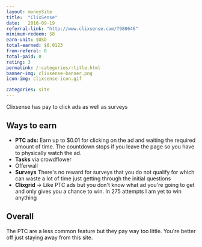 ```yaml
---
layout: moneySite
title:  "ClixSense"
date:   2016-09-19
referral-link: "http://www.clixsense.com/?980646"
minimum-redeem: $8
earn-unit: $USD
total-earned: $0.0123
from-referal: 0
total-paid: 0
rating: 3
permalink: /:categories/:title.html
banner-img: clixsense-banner.png
icon-img: clixsense-icon.gif

categories: site
---
```


Clixsense has pay to click ads as well as surveys


Ways to earn
---

* <b>PTC ads:</b> Earn up to $0.01 for clicking on the ad and waiting the required amount of time. The countdown stops if you leave the page so you have to physically watch the ad.
* <b>Tasks</b> via crowdflower
* Offerwall
* <b>Surveys</b> There's no reward for surveys that you do not qualify for which can waste a lot of time just getting through the initial questions
* <b>Clixgrid</b> -> Like PTC ads but you don't know what ad you're going to get and only gives you a chance to win. In 275 attempts I am yet to win anything


Overall
------

The PTC are a less common feature but they pay way too little. You're better off just staying away from this site.